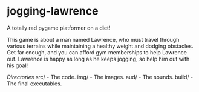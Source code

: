 # jogging-lawrence
A totally rad pygame platformer on a diet!

This game is about a man named Lawrence, who must travel through various
terrains while maintaining a healthy weight and dodging obstacles. Get far
enough, and you can afford gym memberships to help Lawrence out. Lawrence is
happy as long as he keeps jogging, so help him out with his goal!

*Directories*
src/ - The code.
img/ - The images.
aud/ - The sounds.
build/ - The final executables.
